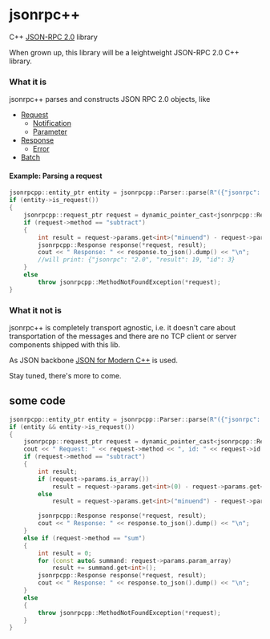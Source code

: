 # jsonrpc++

C++ [JSON-RPC 2.0](http://www.jsonrpc.org/specification) library

When grown up, this library will be a leightweight JSON-RPC 2.0 C++ library. 

### What it is
jsonrpc++ parses and constructs JSON RPC 2.0 objects, like 
* [Request](http://www.jsonrpc.org/specification#request_object)
  * [Notification](http://www.jsonrpc.org/specification#notification)
  * [Parameter](http://www.jsonrpc.org/specification#parameter_structures)
* [Response](http://www.jsonrpc.org/specification#response_object)
  * [Error](http://www.jsonrpc.org/specification#error_object)
* [Batch](http://www.jsonrpc.org/specification#batch)


#### Example: Parsing a request
````c++
jsonrpcpp::entity_ptr entity = jsonrpcpp::Parser::parse(R"({"jsonrpc": "2.0", "method": "subtract", "params": {"subtrahend": 23, "minuend": 42}, "id": 3})");
if (entity->is_request())
{
	jsonrpcpp::request_ptr request = dynamic_pointer_cast<jsonrpcpp::Request>(entity);
	if (request->method == "subtract")
	{
		int result = request->params.get<int>("minuend") - request->params.get<int>("subtrahend");
		jsonrpcpp::Response response(*request, result);
		cout << " Response: " << response.to_json().dump() << "\n";
		//will print: {"jsonrpc": "2.0", "result": 19, "id": 3}
	}
	else 
		throw jsonrpcpp::MethodNotFoundException(*request);
}	
````

### What it not is
jsonrpc++ is completely transport agnostic, i.e. it doesn't care about transportation of the messages and there are no TCP client or server components shipped with this lib. 

As JSON backbone [JSON for Modern C++](https://nlohmann.github.io/json/) is used.


Stay tuned, there's more to come.


## some code
````c++
jsonrpcpp::entity_ptr entity = jsonrpcpp::Parser::parse(R"({"jsonrpc": "2.0", "method": "subtract", "params": {"subtrahend": 23, "minuend": 42}, "id": 3})");
if (entity && entity->is_request())
{
	jsonrpcpp::request_ptr request = dynamic_pointer_cast<jsonrpcpp::Request>(entity);
	cout << " Request: " << request->method << ", id: " << request->id << ", has params: " << !request->params.is_null() << "\n";
	if (request->method == "subtract")
	{
		int result;
		if (request->params.is_array())
			result = request->params.get<int>(0) - request->params.get<int>(1);
		else
			result = request->params.get<int>("minuend") - request->params.get<int>("subtrahend");

		jsonrpcpp::Response response(*request, result);
		cout << " Response: " << response.to_json().dump() << "\n";
	}
	else if (request->method == "sum")
	{
		int result = 0;
		for (const auto& summand: request->params.param_array)
			result += summand.get<int>();
		jsonrpcpp::Response response(*request, result);
		cout << " Response: " << response.to_json().dump() << "\n";
	}
	else 
	{
		throw jsonrpcpp::MethodNotFoundException(*request);
	}
}
  ````
